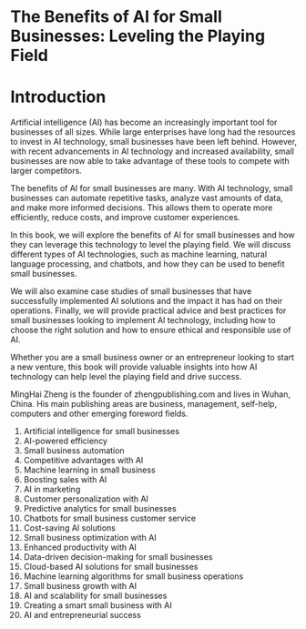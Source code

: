 # The Benefits of AI for Small Businesses: Leveling the Playing Field

# Introduction

Artificial intelligence (AI) has become an increasingly important tool for businesses of all sizes. While large enterprises have long had the resources to invest in AI technology, small businesses have been left behind. However, with recent advancements in AI technology and increased availability, small businesses are now able to take advantage of these tools to compete with larger competitors.

The benefits of AI for small businesses are many. With AI technology, small businesses can automate repetitive tasks, analyze vast amounts of data, and make more informed decisions. This allows them to operate more efficiently, reduce costs, and improve customer experiences.

In this book, we will explore the benefits of AI for small businesses and how they can leverage this technology to level the playing field. We will discuss different types of AI technologies, such as machine learning, natural language processing, and chatbots, and how they can be used to benefit small businesses.

We will also examine case studies of small businesses that have successfully implemented AI solutions and the impact it has had on their operations. Finally, we will provide practical advice and best practices for small businesses looking to implement AI technology, including how to choose the right solution and how to ensure ethical and responsible use of AI.

Whether you are a small business owner or an entrepreneur looking to start a new venture, this book will provide valuable insights into how AI technology can help level the playing field and drive success.

MingHai Zheng is the founder of zhengpublishing.com and lives in Wuhan, China. His main publishing areas are business, management, self-help, computers and other emerging foreword fields.


1. Artificial intelligence for small businesses
2. AI-powered efficiency 
3. Small business automation 
4. Competitive advantages with AI 
5. Machine learning in small business 
6. Boosting sales with AI 
7. AI in marketing 
8. Customer personalization with AI 
9. Predictive analytics for small businesses 
10. Chatbots for small business customer service 
11. Cost-saving AI solutions 
12. Small business optimization with AI 
13. Enhanced productivity with AI 
14. Data-driven decision-making for small businesses 
15. Cloud-based AI solutions for small businesses 
16. Machine learning algorithms for small business operations 
17. Small business growth with AI 
18. AI and scalability for small businesses 
19. Creating a smart small business with AI 
20. AI and entrepreneurial success
